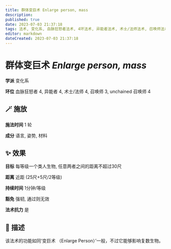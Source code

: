 ```yaml
---
title: 群体变巨术 Enlarge person, mass
description: 
published: true
date: 2023-07-03 21:37:18
tags: 法术, 变化系, 血脉狂怒者法术, 4环法术, 异能者法术, 术士/法师法术, 召唤师法术, 3环法术, unchained 召唤师法术
editor: markdown
dateCreated: 2023-07-03 21:37:18
---
```


# **群体变巨术** *Enlarge person, mass*

**学派** 变化系 

**环位** 血脉狂怒者 4, 异能者 4, 术士/法师 4, 召唤师 3, unchained 召唤师 4

## 🪄 施放

**施法时间** 1 轮

**成分** 语言, 姿势, 材料

## ✨ 效果 

**目标** 每等级一个类人生物, 任意两者之间的距离不超过30尺 

**距离** 近距 (25尺+5尺/2等级)  

**持续时间** 1分钟/等级 

**豁免** 强韧, 通过则无效

**法术抗力** 是

## 📖 描述

该法术的功能如同‘变巨术 （Enlarge Person）’一般，不过它能够影响复数生物。
    